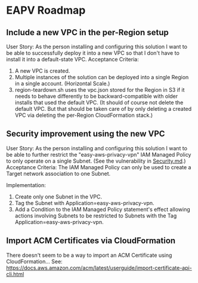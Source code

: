 # EAPV Roadmap

## Include a new VPC in the per-Region setup

User Story: As the person installing and configuring this solution I want to be able to successfully deploy it into a new VPC so that I don't have to install it into a default-state VPC. 
Acceptance Criteria:
1. A new VPC is created.
2. Multiple instances of the solution can be deployed into a single Region in a single account.  (Horizontal Scale.)
3. region-teardown.sh uses the vpc.json stored for the Region in S3 if it needs to behave differently to be backward-compatible with older installs that used the default VPC.  (It should of course not delete the default VPC.  But that should be taken care of by only deleting a created VPC via deleting the per-Region CloudFormation stack.)

## Security improvement using the new VPC

User Story: As the person installing and configuring this solution I want to be able to further restrict the "easy-aws-privacy-vpn" IAM Managed Policy to only operate on a single Subnet.  (See the vulnerability in [Security.md](Security.md).)
Acceptance Criteria: The IAM Managed Policy can only be used to create a Target network association to one Subnet.

Implementation:
1. Create only one Subnet in the VPC.
1. Tag the Subnet with Application=easy-aws-privacy-vpn.
2. Add a Condition to the IAM Managed Policy statement's effect allowing actions involving Subnets to be restricted to Subnets with the Tag Application=easy-aws-privacy-vpn.


## Import ACM Certificates via CloudFormation

There doesn't seem to be a way to import an ACM Certificate using CloudFormation...
See: https://docs.aws.amazon.com/acm/latest/userguide/import-certificate-api-cli.html
